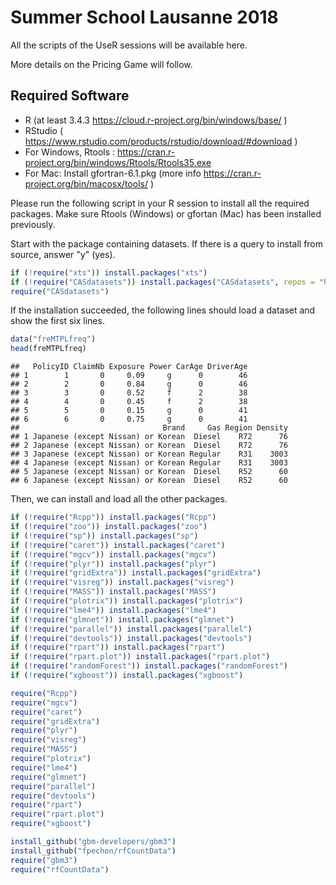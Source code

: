 Summer School Lausanne 2018
================

All the scripts of the UseR sessions will be available here.

More details on the Pricing Game will follow.

Required Software
-----------------

-   R (at least 3.4.3 <https://cloud.r-project.org/bin/windows/base/> )
-   RStudio ( <https://www.rstudio.com/products/rstudio/download/#download> )
-   For Windows, Rtools : <https://cran.r-project.org/bin/windows/Rtools/Rtools35.exe>
-   For Mac: Install gfortran-6.1.pkg (more info <https://cran.r-project.org/bin/macosx/tools/> )

Please run the following script in your R session to install all the required packages. Make sure Rtools (Windows) or gfortan (Mac) has been installed previously.

Start with the package containing datasets. If there is a query to install from source, answer "y" (yes).

``` r
if (!require("xts")) install.packages("xts")
if (!require("CASdatasets")) install.packages("CASdatasets", repos = "http://cas.uqam.ca/pub/R/", type="source")
require("CASdatasets")
```

If the installation succeeded, the following lines should load a dataset and show the first six lines.

``` r
data("freMTPLfreq")
head(freMTPLfreq)
```

    ##   PolicyID ClaimNb Exposure Power CarAge DriverAge
    ## 1        1       0     0.09     g      0        46
    ## 2        2       0     0.84     g      0        46
    ## 3        3       0     0.52     f      2        38
    ## 4        4       0     0.45     f      2        38
    ## 5        5       0     0.15     g      0        41
    ## 6        6       0     0.75     g      0        41
    ##                                Brand     Gas Region Density
    ## 1 Japanese (except Nissan) or Korean  Diesel    R72      76
    ## 2 Japanese (except Nissan) or Korean  Diesel    R72      76
    ## 3 Japanese (except Nissan) or Korean Regular    R31    3003
    ## 4 Japanese (except Nissan) or Korean Regular    R31    3003
    ## 5 Japanese (except Nissan) or Korean  Diesel    R52      60
    ## 6 Japanese (except Nissan) or Korean  Diesel    R52      60

Then, we can install and load all the other packages.

``` r
if (!require("Rcpp")) install.packages("Rcpp")
if (!require("zoo")) install.packages("zoo")
if (!require("sp")) install.packages("sp")
if (!require("caret")) install.packages("caret")
if (!require("mgcv")) install.packages("mgcv")
if (!require("plyr")) install.packages("plyr")
if (!require("gridExtra")) install.packages("gridExtra")
if (!require("visreg")) install.packages("visreg")
if (!require("MASS")) install.packages("MASS")
if (!require("plotrix")) install.packages("plotrix")
if (!require("lme4")) install.packages("lme4")
if (!require("glmnet")) install.packages("glmnet")
if (!require("parallel")) install.packages("parallel")
if (!require("devtools")) install.packages("devtools")
if (!require("rpart")) install.packages("rpart")
if (!require("rpart.plot")) install.packages("rpart.plot")
if (!require("randomForest")) install.packages("randomForest")
if (!require("xgboost")) install.packages("xgboost")

require("Rcpp")
require("mgcv")
require("caret")
require("gridExtra")
require("plyr")
require("visreg")
require("MASS")
require("plotrix")
require("lme4")
require("glmnet")
require("parallel")
require("devtools")
require("rpart")
require("rpart.plot")
require("xgboost")

install_github("gbm-developers/gbm3")
install_github("fpechon/rfCountData")
require("gbm3")
require("rfCountData")
```

